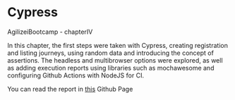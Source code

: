 # Cypress
AgilizeiBootcamp - chapterIV

In this chapter, the first steps were taken with Cypress, creating registration and listing journeys, using random data and introducing the concept of assertions. 
The headless and multibrowser options were explored, as well as adding execution reports using libraries such as mochawesome and configuring Github Actions with NodeJS for CI.

You can read the report in [this](https://carolrosa.github.io/Cypress_AgilizeiBootcamp-chapterIV/) Github Page
